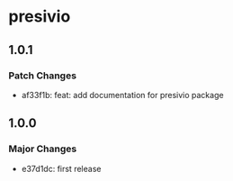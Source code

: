 # presivio

## 1.0.1

### Patch Changes

- af33f1b: feat: add documentation for presivio package

## 1.0.0

### Major Changes

- e37d1dc: first release
